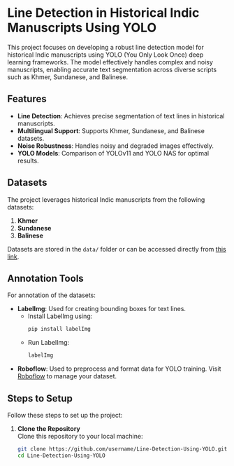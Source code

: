# **Line Detection in Historical Indic Manuscripts Using YOLO**

This project focuses on developing a robust line detection model for historical Indic manuscripts using YOLO (You Only Look Once) deep learning frameworks. The model effectively handles complex and noisy manuscripts, enabling accurate text segmentation across diverse scripts such as Khmer, Sundanese, and Balinese.


## **Features**
- **Line Detection**: Achieves precise segmentation of text lines in historical manuscripts.
- **Multilingual Support**: Supports Khmer, Sundanese, and Balinese datasets.
- **Noise Robustness**: Handles noisy and degraded images effectively.
- **YOLO Models**: Comparison of YOLOv11 and YOLO NAS for optimal results.



## **Datasets**
The project leverages historical Indic manuscripts from the following datasets:
1. **Khmer**
2. **Sundanese**
3. **Balinese**

Datasets are stored in the `data/` folder or can be accessed directly from [this link](https://github.com/yogeshjangir16/Line-Detection-Using-Yolo/tree/657fabdf4e64dd8196123761cea3ee0fadb2957d/Dataset).



## **Annotation Tools**
For annotation of the datasets:
- **LabelImg**: Used for creating bounding boxes for text lines.
  - Install LabelImg using:
    ```bash
    pip install labelImg
    ```
  - Run LabelImg:
    ```bash
    labelImg
    ```
- **Roboflow**: Used to preprocess and format data for YOLO training. Visit [Roboflow](https://roboflow.com) to manage your dataset.



## **Steps to Setup**

Follow these steps to set up the project:

1. **Clone the Repository**  
   Clone this repository to your local machine:
   ```bash
   git clone https://github.com/username/Line-Detection-Using-YOLO.git
   cd Line-Detection-Using-YOLO
